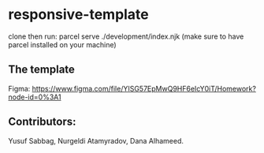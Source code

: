 # responsive-template

clone then run: parcel serve ./development/index.njk (make sure to have parcel installed on your machine)

## The template

Figma: https://www.figma.com/file/YISG57EpMwQ9HF6eIcY0iT/Homework?node-id=0%3A1

## Contributors:

Yusuf Sabbag, Nurgeldi Atamyradov, Dana Alhameed.
